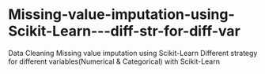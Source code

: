 # Missing-value-imputation-using-Scikit-Learn---diff-str-for-diff-var
Data Cleaning Missing value imputation using Scikit-Learn Different strategy for different variables(Numerical &amp; Categorical) with Scikit-Learn
